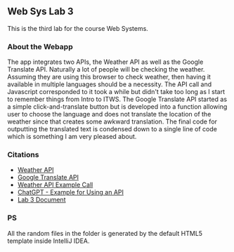 ## Web Sys Lab 3
This is the third lab for the course Web Systems.

### About the Webapp
The app integrates two APIs, the Weather API as well as the Google Translate API. Naturally a lot of people will be checking the weather. Assuming they are using this browser to check
weather, then having it available in multiple languages should be a necessity. The API call and Javascript corresponded to it took a while but didn't take too long as I start
to remember things from Intro to ITWS. The Google Translate API started as a simple click-and-translate button but is developed into a function allowing user to choose the language
and does not translate the location of the weather since that creates some awkward translation. The final code for outputting the translated text is condensed down to a single line
of code which is something I am very pleased about.

### Citations
- [Weather API](https://openweathermap.org/api)
- [Google Translate API](https://rapidapi.com/googlecloud/api/google-translate1)
- [Weather API Example Call](https://api.openweathermap.org/data/2.5/weather?q=London,uk&APPID=73acec2fef280c68330319c7109750ab)
- [ChatGPT - Example for Using an API](https://chat.openai.com)
- [Lab 3 Document](https://docs.google.com/document/d/1-D4VYKxBo2OnHR4Pyg9kPkoQajd3vsBgHUzRvdlo6Xw/edit?pli=1#heading=h.qduqrdgqibzv)

### PS
All the random files in the folder is generated by the default HTML5 template inside IntelliJ IDEA.

